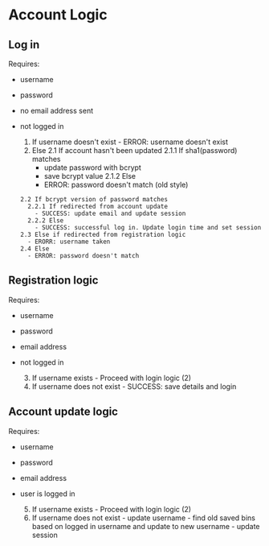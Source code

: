 # Account Logic

## Log in

Requires:

- username
- password
- no email address sent
- not logged in

    1. If username doesn't exist
      - ERROR: username doesn't exist
    2. Else
      2.1 If account hasn't been updated
        2.1.1 If sha1(password) matches
          - update password with bcrypt
          - save bcrypt value
        2.1.2 Else
          - ERROR: password doesn't match (old style)

      2.2 If bcrypt version of password matches
        2.2.1 If redirected from account update
          - SUCCESS: update email and update session
        2.2.2 Else
          - SUCCESS: successful log in. Update login time and set session
      2.3 Else if redirected from registration logic
        - ERORR: username taken
      2.4 Else
        - ERROR: password doesn't match

## Registration logic

Requires:

- username
- password
- email address
- not logged in

    3. If username exists
      - Proceed with login logic (2)
    4. If username does not exist
      - SUCCESS: save details and login

## Account update logic

Requires:

- username
- password
- email address
- user is logged in

    5. If username exists
      - Proceed with login logic (2)
    6. If username does not exist
      - update username
      - find old saved bins based on logged in username and update to new username
      - update session









